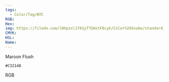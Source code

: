 ```yaml
---
tags:
  - Color/Tag/NTC
RGB:
Hex:
img: https://filedn.com/l0hpzxl1f01yT7GHxtF8cyk/Color%20Snake/standard_csv_to_svg/%23/C32148.svg
CMYK:
HSL:
Name:
---
```

Maroon Flush
```palette
#C32148
```
RGB
